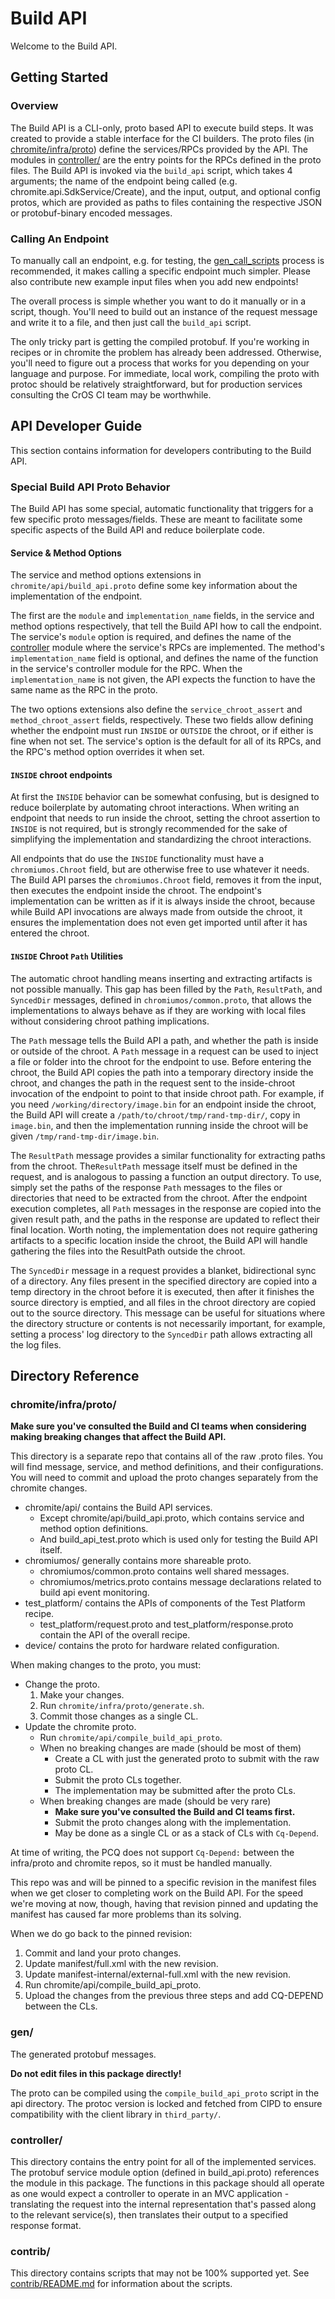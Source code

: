# Build API

Welcome to the Build API.

## Getting Started

### Overview

The Build API is a CLI-only, proto based API to execute build steps.
It was created to provide a stable interface for the CI builders.
The proto files (in [chromite/infra/proto](#chromite/infra/proto/)) define the
services/RPCs provided by the API.
The modules in [controller/](./controller/)
are the entry points for the RPCs defined in the proto files.
The Build API is invoked via the `build_api` script, which takes 4 arguments;
the name of the endpoint being called (e.g. chromite.api.SdkService/Create),
and the input, output, and optional config protos, which are provided as paths
to files containing the respective JSON or protobuf-binary encoded messages.

### Calling An Endpoint

To manually call an endpoint, e.g. for testing, the
[gen_call_scripts](./contrib/README.md#gen_call_scripts_call_templates_and-call_scripts)
process is recommended, it makes calling a specific endpoint much
simpler. Please also contribute new example input files when you
add new endpoints!

The overall process is simple whether you want to do it manually
or in a script, though. You'll need to build out an instance of
the request message and write it to a file, and then just call
the `build_api` script.

The only tricky part is getting the compiled protobuf. If you're
working in recipes or in chromite the problem has already been
addressed. Otherwise, you'll need to figure out a process that
works for you depending on your language and purpose. For immediate,
local work, compiling the proto with protoc should be relatively
straightforward, but for production services consulting the CrOS CI
team may be worthwhile.

## API Developer Guide

This section contains information for developers contributing to the Build API.

### Special Build API Proto Behavior

The Build API has some special, automatic functionality that triggers for a few
specific proto messages/fields. These are meant to facilitate some specific
aspects of the Build API and reduce boilerplate code.

#### Service & Method Options

The service and method options extensions in `chromite/api/build_api.proto`
define some key information about the implementation of the endpoint.

The first are the `module` and `implementation_name` fields, in the service and
method options respectively, that tell the Build API how to call the endpoint.
The service's `module` option is required, and defines the name of the
[controller](#controller) module where the service's RPCs are implemented.
The method's `implementation_name` field is optional, and defines the name of
the function in the service's controller module for the RPC.
When the `implementation_name` is not given, the API expects the function to
have the same name as the RPC in the proto.

The two options extensions also define the `service_chroot_assert` and
`method_chroot_assert` fields, respectively.
These two fields allow defining whether the endpoint must run `INSIDE` or
`OUTSIDE` the chroot, or if either is fine when not set.
The service's option is the default for all of its RPCs, and the RPC's method
option overrides it when set.

#### `INSIDE` chroot endpoints

At first the `INSIDE` behavior can be somewhat confusing, but is designed to
reduce boilerplate by automating chroot interactions.
When writing an endpoint that needs to run inside the chroot, setting the
chroot assertion to `INSIDE` is not required, but is strongly recommended for
the sake of simplifying the implementation and standardizing the chroot
interactions.

All endpoints that do use the `INSIDE` functionality must have a
`chromiumos.Chroot` field, but are otherwise free to use whatever it needs.
The Build API parses the `chromiumos.Chroot` field, removes it from the input,
then executes the endpoint inside the chroot.
The endpoint's implementation can be written as if it is always inside the
chroot, because while Build API invocations are always made from outside the
chroot, it ensures the implementation does not even get imported until after it
has entered the chroot.

#### `INSIDE` Chroot `Path` Utilities

The automatic chroot handling means inserting and extracting artifacts is not
possible manually.
This gap has been filled by the `Path`, `ResultPath`, and `SyncedDir` messages,
defined in `chromiumos/common.proto`, that allows the implementations to always
behave as if they are working with local files without considering chroot
pathing implications.

The `Path` message tells the Build API a path, and whether the path is inside
or outside of the chroot.
A `Path` message in a request can be used to inject a file or folder into the
chroot for the endpoint to use.
Before entering the chroot, the Build API copies the path into a temporary
directory inside the chroot, and changes the path in the request sent to the
inside-chroot invocation of the endpoint to point to that inside chroot path.
For example, if you need `/working/directory/image.bin` for an endpoint inside
the chroot, the Build API will create a `/path/to/chroot/tmp/rand-tmp-dir/`,
copy in `image.bin`, and then the implementation running inside the chroot will
be given `/tmp/rand-tmp-dir/image.bin`.

The `ResultPath` message provides a similar functionality for extracting paths
from the chroot.
The`ResultPath` message itself must be defined in the request, and is analogous
to passing a function an output directory.
To use, simply set the paths of the response `Path` messages to the files or
directories that need to be extracted from the chroot.
After the endpoint execution completes, all `Path` messages in the response are
copied into the given result path, and the paths in the response are updated to
reflect their final location.
Worth noting, the implementation does not require gathering artifacts to a
specific location inside the chroot, the Build API will handle gathering the
files into the ResultPath outside the chroot.

The `SyncedDir` message in a request provides a blanket, bidirectional sync of
a directory.
Any files present in the specified directory are copied into a temp directory
in the chroot before it is executed, then after it finishes the source directory
is emptied, and all files in the chroot directory are copied out to the source
directory.
This message can be useful for situations where the directory structure or
contents is not necessarily important, for example, setting a process' log
directory to the `SyncedDir` path allows extracting all the log files.

## Directory Reference

### chromite/infra/proto/

**Make sure you've consulted the Build and CI teams when considering making
breaking changes that affect the Build API.**

This directory is a separate repo that contains all of the raw .proto files. You
will find message, service, and method definitions, and their configurations.
You will need to commit and upload the proto changes separately from the
chromite changes.

* chromite/api/ contains the Build API services.
  * Except chromite/api/build_api.proto, which contains service and method
    option definitions.
  * And build_api_test.proto which is used only for testing the Build API itself.
* chromiumos/ generally contains more shareable proto.
  * chromiumos/common.proto contains well shared messages.
  * chromiumos/metrics.proto contains message declarations related to build api
    event monitoring.
* test_platform/ contains the APIs of components of the Test Platform recipe.
  * test_platform/request.proto and test_platform/response.proto contain the API
    of the overall recipe.
* device/ contains the proto for hardware related configuration.

When making changes to the proto, you must:

* Change the proto.
  1. Make your changes.
  1. Run `chromite/infra/proto/generate.sh`.
  1. Commit those changes as a single CL.
* Update the chromite proto.
  * Run `chromite/api/compile_build_api_proto`.
  * When no breaking changes are made (should be most of them)
    * Create a CL with just the generated proto to submit with the raw proto CL.
    * Submit the proto CLs together.
    * The implementation may be submitted after the proto CLs.
  * When breaking changes are made (should be very rare)
    * **Make sure you've consulted the Build and CI teams first.**
    * Submit the proto changes along with the implementation.
    * May be done as a single CL or as a stack of CLs with `Cq-Depend`.

At time of writing, the PCQ does not support `Cq-Depend:` between the infra/proto
and chromite repos, so it must be handled manually.

This repo was and will be pinned to a specific revision in the manifest files
when we get closer to completing work on the Build API. For the speed we're
moving at now, though, having that revision pinned and updating the manifest has
caused far more problems than its solving.

When we do go back to the pinned revision:

1. Commit and land your proto changes.
1. Update manifest/full.xml with the new revision.
1. Update manifest-internal/external-full.xml with the new revision.
1. Run chromite/api/compile_build_api_proto.
1. Upload the changes from the previous three steps and add CQ-DEPEND between
   the CLs.

### gen/

The generated protobuf messages.

**Do not edit files in this package directly!**

The proto can be compiled using the `compile_build_api_proto` script in the api
directory. The protoc version is locked and fetched from CIPD to ensure
compatibility with the client library in `third_party/`.

### controller/

This directory contains the entry point for all of the implemented services. The
protobuf service module option (defined in build_api.proto) references the
module in this package. The functions in this package should all operate as one
would expect a controller to operate in an MVC application - translating the
request into the internal representation that's passed along to the relevant
service(s), then translates their output to a specified response format.

### contrib/

This directory contains scripts that may not be 100% supported yet.
See [contrib/README.md](./contrib/README.md) for information about the scripts.
